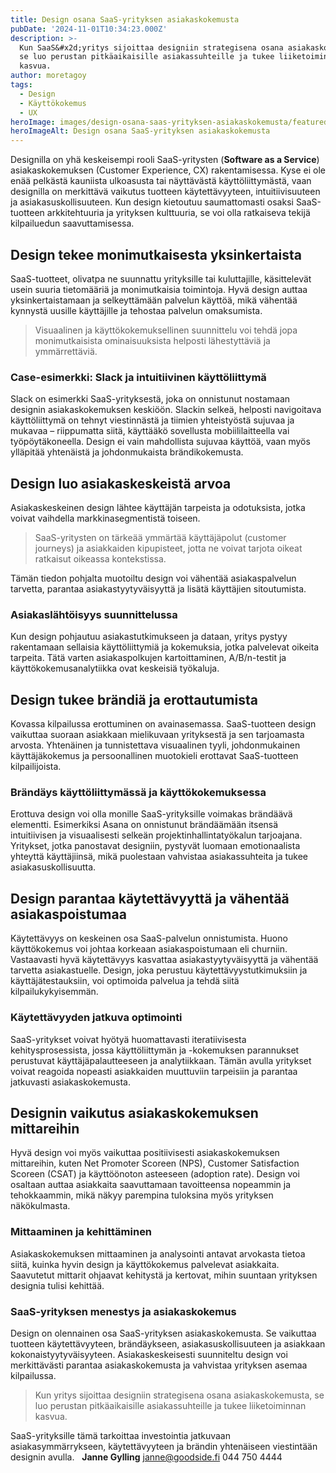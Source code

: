 ```yaml
---
title: Design osana SaaS-yrityksen asiakaskokemusta
pubDate: '2024-11-01T10:34:23.000Z'
description: >-
  Kun SaaS&#x2d;yritys sijoittaa designiin strategisena osana asiakaskokemusta,
  se luo perustan pitkäaikaisille asiakassuhteille ja tukee liiketoiminnan
  kasvua.
author: moretagoy
tags:
  - Design
  - Käyttökokemus
  - UX
heroImage: images/design-osana-saas-yrityksen-asiakaskokemusta/featured.png
heroImageAlt: Design osana SaaS-yrityksen asiakaskokemusta
---
```


Designilla on yhä keskeisempi rooli SaaS-yritysten (**Software as a Service**) asiakaskokemuksen (Customer Experience, CX) rakentamisessa. Kyse ei ole enää pelkästä kauniista ulkoasusta tai näyttävästä käyttöliittymästä, vaan designilla on merkittävä vaikutus tuotteen käytettävyyteen, intuitiivisuuteen ja asiakasuskollisuuteen. Kun design kietoutuu saumattomasti osaksi SaaS-tuotteen arkkitehtuuria ja yrityksen kulttuuria, se voi olla ratkaiseva tekijä kilpailuedun saavuttamisessa.

## Design tekee monimutkaisesta yksinkertaista

SaaS-tuotteet, olivatpa ne suunnattu yrityksille tai kuluttajille, käsittelevät usein suuria tietomääriä ja monimutkaisia toimintoja. Hyvä design auttaa yksinkertaistamaan ja selkeyttämään palvelun käyttöä, mikä vähentää kynnystä uusille käyttäjille ja tehostaa palvelun omaksumista.

> Visuaalinen ja käyttökokemuksellinen suunnittelu voi tehdä jopa monimutkaisista ominaisuuksista helposti lähestyttäviä ja ymmärrettäviä.

### Case-esimerkki: Slack ja intuitiivinen käyttöliittymä

Slack on esimerkki SaaS-yrityksestä, joka on onnistunut nostamaan designin asiakaskokemuksen keskiöön. Slackin selkeä, helposti navigoitava käyttöliittymä on tehnyt viestinnästä ja tiimien yhteistyöstä sujuvaa ja mukavaa – riippumatta siitä, käyttääkö sovellusta mobiililaitteella vai työpöytäkoneella. Design ei vain mahdollista sujuvaa käyttöä, vaan myös ylläpitää yhtenäistä ja johdonmukaista brändikokemusta.

## Design luo asiakaskeskeistä arvoa

Asiakaskeskeinen design lähtee käyttäjän tarpeista ja odotuksista, jotka voivat vaihdella markkinasegmentistä toiseen.

> SaaS-yritysten on tärkeää ymmärtää käyttäjäpolut (customer journeys) ja asiakkaiden kipupisteet, jotta ne voivat tarjota oikeat ratkaisut oikeassa kontekstissa.

Tämän tiedon pohjalta muotoiltu design voi vähentää asiakaspalvelun tarvetta, parantaa asiakastyytyväisyyttä ja lisätä käyttäjien sitoutumista.

### Asiakaslähtöisyys suunnittelussa

Kun design pohjautuu asiakastutkimukseen ja dataan, yritys pystyy rakentamaan sellaisia käyttöliittymiä ja kokemuksia, jotka palvelevat oikeita tarpeita. Tätä varten asiakaspolkujen kartoittaminen, A/B/n-testit ja käyttökokemusanalytiikka ovat keskeisiä työkaluja.

## Design tukee brändiä ja erottautumista

Kovassa kilpailussa erottuminen on avainasemassa. SaaS-tuotteen design vaikuttaa suoraan asiakkaan mielikuvaan yrityksestä ja sen tarjoamasta arvosta. Yhtenäinen ja tunnistettava visuaalinen tyyli, johdonmukainen käyttäjäkokemus ja persoonallinen muotokieli erottavat SaaS-tuotteen kilpailijoista.

### Brändäys käyttöliittymässä ja käyttökokemuksessa

Erottuva design voi olla monille SaaS-yrityksille voimakas brändäävä elementti. Esimerkiksi Asana on onnistunut brändäämään itsensä intuitiivisen ja visuaalisesti selkeän projektinhallintatyökalun tarjoajana. Yritykset, jotka panostavat designiin, pystyvät luomaan emotionaalista yhteyttä käyttäjiinsä, mikä puolestaan vahvistaa asiakassuhteita ja tukee asiakasuskollisuutta.

## Design parantaa käytettävyyttä ja vähentää asiakaspoistumaa

Käytettävyys on keskeinen osa SaaS-palvelun onnistumista. Huono käyttökokemus voi johtaa korkeaan asiakaspoistumaan eli churniin. Vastaavasti hyvä käytettävyys kasvattaa asiakastyytyväisyyttä ja vähentää tarvetta asiakastuelle. Design, joka perustuu käytettävyystutkimuksiin ja käyttäjätestauksiin, voi optimoida palvelua ja tehdä siitä kilpailukykyisemmän.

### Käytettävyyden jatkuva optimointi

SaaS-yritykset voivat hyötyä huomattavasti iteratiivisesta kehitysprosessista, jossa käyttöliittymän ja -kokemuksen parannukset perustuvat käyttäjäpalautteeseen ja analytiikkaan. Tämän avulla yritykset voivat reagoida nopeasti asiakkaiden muuttuviin tarpeisiin ja parantaa jatkuvasti asiakaskokemusta.

## Designin vaikutus asiakaskokemuksen mittareihin

Hyvä design voi myös vaikuttaa positiivisesti asiakaskokemuksen mittareihin, kuten Net Promoter Scoreen (NPS), Customer Satisfaction Scoreen (CSAT) ja käyttöönoton asteeseen (adoption rate). Design voi osaltaan auttaa asiakkaita saavuttamaan tavoitteensa nopeammin ja tehokkaammin, mikä näkyy parempina tuloksina myös yrityksen näkökulmasta.

### Mittaaminen ja kehittäminen

Asiakaskokemuksen mittaaminen ja analysointi antavat arvokasta tietoa siitä, kuinka hyvin design ja käyttökokemus palvelevat asiakkaita. Saavutetut mittarit ohjaavat kehitystä ja kertovat, mihin suuntaan yrityksen designia tulisi kehittää.

### SaaS-yrityksen menestys ja asiakaskokemus

Design on olennainen osa SaaS-yrityksen asiakaskokemusta. Se vaikuttaa tuotteen käytettävyyteen, brändäykseen, asiakasuskollisuuteen ja asiakkaan kokonaistyytyväisyyteen. Asiakaskeskeisesti suunniteltu design voi merkittävästi parantaa asiakaskokemusta ja vahvistaa yrityksen asemaa kilpailussa.

> Kun yritys sijoittaa designiin strategisena osana asiakaskokemusta, se luo perustan pitkäaikaisille asiakassuhteille ja tukee liiketoiminnan kasvua.

SaaS-yrityksille tämä tarkoittaa investointia jatkuvaan asiakasymmärrykseen, käytettävyyteen ja brändin yhtenäiseen viestintään designin avulla.   **Janne Gylling** janne@goodside.fi 044 750 4444